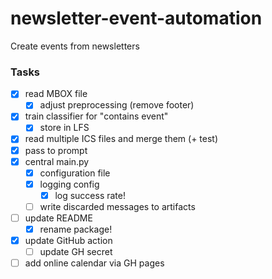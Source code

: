 # newsletter-event-automation
Create events from newsletters

### Tasks

- [x] read MBOX file
    - [x] adjust preprocessing (remove footer)
- [x] train classifier for "contains event"
  - [x] store in LFS
- [x] read multiple ICS files and merge them (+ test)
- [x] pass to prompt
- [x] central main.py
  - [x] configuration file
  - [x] logging config
    - [x] log success rate!
  - [ ] write discarded messages to artifacts
- [ ] update README
  - [x] rename package!
- [x] update GitHub action
  - [ ] update GH secret
- [ ] add online calendar via GH pages

